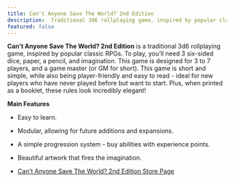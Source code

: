 ```yaml
---
title: Can't Anyone Save The World? 2nd Edition
description:  Traditional 3d6 rollplaying game, inspired by popular classic RPGs.
featured: false
---
```


__Can't Anyone Save The World? 2nd Edition__ is a traditional 3d6 rollplaying game, inspired by popular classic RPGs. To play, you’ll need 3 six-sided dice, paper, a pencil, and imagination. This game is designed for 3 to 7 players, and a game master (or GM for short). This game is short and simple, while also being player-friendly and easy to read - ideal for new players who have never played before but want to start. Plus, when printed as a booklet, these rules look incredibly elegant!

__Main Features__

* Easy to learn.
* Modular, allowing for future additions and expansions.
* A simple progression system - buy abilities with experience points.
* Beautiful artwork that fires the imagination.

  

* [Can't Anyone Save The World? 2nd Edition Store Page](https://www.drivethrurpg.com/product/263098/Cant-Anyone-Save-The-World-2nd-Edition)
